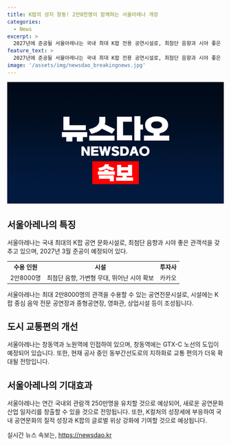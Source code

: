 ```yaml
---
title: K팝의 성지 창동! 2만8천명이 함께하는 서울아레나 개장
categories:
  - News
excerpt: >
  2027년에 준공될 서울아레나는 국내 최대 K팝 전용 공연시설로, 최첨단 음향과 시야 좋은 관객석을 갖출 예정이다. 최대 2만8000명의 관객을 수용하는 공연전문시설로 국내외 관람객 250만명을 유치하고, 새로운 공연문화산업 일자리를 창출할 것으로 기대된다. 또한, 카카오와의 손잡음으로 도입되는 GTX와 도로의 개선으로 교통 편의가 확대될 전망이다. 대중음악 공연에 특화된 기반시설을 갖추며, K팝의 글로벌 위상 강화 및 국내 공연문화의 질적 성장을 도모할 것으로 예상된다.
feature_text: >
  2027년에 준공될 서울아레나는 국내 최대 K팝 전용 공연시설로, 최첨단 음향과 시야 좋은 관객석을 갖출 예정이다. 최대 2만8000명의 관객을 수용하는 공연전문시설로 국내외 관람객 250만명을 유치하고, 새로운 공연문화산업 일자리를 창출할 것으로 기대된다. 또한, 카카오와의 손잡음으로 도입되는 GTX와 도로의 개선으로 교통 편의가 확대될 전망이다. 대중음악 공연에 특화된 기반시설을 갖추며, K팝의 글로벌 위상 강화 및 국내 공연문화의 질적 성장을 도모할 것으로 예상된다.
image: '/assets/img/newsdao_breakingnews.jpg'
---
```


<p><img src="/assets/img/newsdao_breakingnews.jpg" alt="flaretime 속보" /></p>

<h2 data-ke-size="size26">서울아레나의 특징</h2>

<p data-ke-size="size16">서울아레나는 국내 최대의 K팝 공연 문화시설로, 최첨단 음향과 시야 좋은 관객석을 갖추고 있으며, 2027년 3월 준공이 예정되어 있다.</p>

<table>
    <tr>
        <td style="text-align: center; height: 17px;"><b>수용 인원</b></td>
        <td style="text-align: center; height: 17px;"><b>시설</b></td>
        <td style="text-align: center; height: 17px;"><b>투자사</b></td>
    </tr>
    <tr>
        <td style="text-align: center;">2만8000명</td>
        <td style="text-align: center;">최첨단 음향, 가변형 무대, 뛰어난 시야 확보</td>
        <td style="text-align: center;">카카오</td>
    </tr>
</table>

<p data-ke-size="size16">서울아레나는 최대 2만8000명의 관객을 수용할 수 있는 공연전문시설로, 시설에는 K팝 중심 음악 전문 공연장과 중형공연장, 영화관, 상업시설 등이 조성됩니다.</p>

<h2 data-ke-size="size26">도시 교통편의 개선</h2>

<p data-ke-size="size16">서울아레나는 창동역과 노원역에 인접하여 있으며, 창동역에는 GTX-C 노선의 도입이 예정되어 있습니다. 또한, 현재 공사 중인 동부간선도로의 지하화로 교통 편의가 더욱 확대될 전망입니다.</p>

<h2 data-ke-size="size26">서울아레나의 기대효과</h2>

<p data-ke-size="size16">서울아레나는 연간 국내외 관람객 250만명을 유치할 것으로 예상되어, 새로운 공연문화산업 일자리를 창출할 수 있을 것으로 전망됩니다. 또한, K컬처의 성장세에 부응하여 국내 공연문화의 질적 성장과 K팝의 글로벌 위상 강화에 기여할 것으로 예상됩니다.</p>
실시간 뉴스 속보는, <a href="https://newsdao.kr" rel="dofollow">https://newsdao.kr</a>


